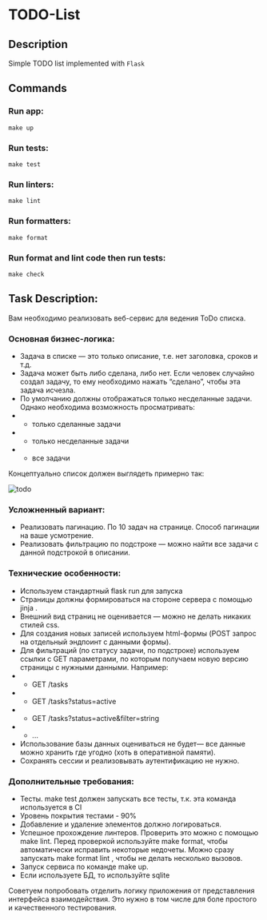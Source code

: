 # TODO-List

## Description

Simple TODO list implemented with `Flask`

## Commands

### Run app:
    make up

### Run tests:
    make test

### Run linters:
    make lint

### Run formatters:
    make format

### Run format and lint code then run tests:
    make check

## Task Description:

Вам необходимо реализовать веб-сервис для ведения ToDo списка. 

### Основная бизнес-логика: 
* Задача в списке — это только описание, т.е. нет заголовка, сроков и т.д. 
* Задача может быть либо сделана, либо нет. Если человек случайно создал задачу, то ему необходимо нажать “сделано”, чтобы эта задача исчезла. 
* По умолчанию должны отображаться только несделанные задачи. Однако необходима возможность просматривать: 
* * только сделанные задачи 
* * только несделанные задачи 
* * все задачи 


Концептуально список должен выглядеть примерно так:

![todo](https://user-images.githubusercontent.com/20886375/166250659-40e83cef-2c25-46a3-b865-899d41f59ab0.jpg)

### Усложненный вариант: 
* Реализовать пагинацию. По 10 задач на странице. Способ пагинации на ваше усмотрение. 
* Реализовать фильтрацию по подстроке — можно найти все задачи с данной подстрокой в описании. 

### Технические особенности: 
* Используем стандартный flask run для запуска
* Страницы должны формироваться на стороне сервера с помощью   jinja   . 
* Внешний вид страниц не оценивается — можно не делать никаких стилей css. 
* Для создания новых записей используем html-формы (POST запрос на отдельный эндпоинт с данными формы). 
* Для фильтраций (по статусу задачи, по подстроке) используем ссылки с GET параметрами, по которым получаем новую версию страницы с нужными данными. Например: 
* * GET /tasks 
* * GET /tasks?status=active 
* * GET /tasks?status=active&filter=string 
* * ... 
* Использование базы данных оцениваться не будет— все данные можно хранить где угодно (хоть в оперативной памяти). 
* Сохранять сессии и реализовывать аутентификацию не нужно. 

### Дополнительные требования: 
* Тесты. make test  должен запускать все тесты, т.к. эта команда используется в CI
* Уровень покрытия тестами - 90%
* Добавление и удаление элементов должно логироваться.
* Успешное прохождение линтеров. Проверить это можно с помощью make lint. Перед проверкой используйте make format, чтобы автоматически исправить некоторые недочеты. Можно сразу запускать make format lint , чтобы не делать несколько вызовов. 
* Запуск сервиса по команде make up. 
* Если используете БД, то используйте sqlite

Советуем попробовать отделить логику приложения от представления интерфейса взаимодействия. Это нужно в том числе для боле простого и качественного тестирования.
